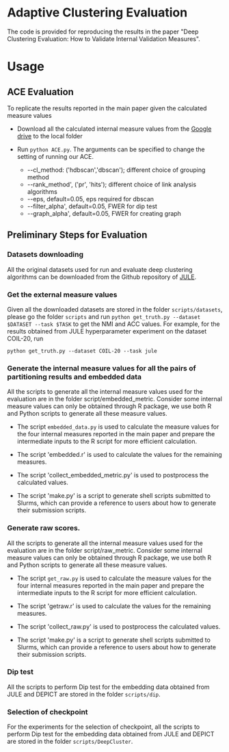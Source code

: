 # Adaptive Clustering Evaluation

The code is provided for reproducing the results in the paper "Deep Clustering Evaluation: How to Validate Internal Validation Measures".

# Usage

## ACE Evaluation

To replicate the results reported in the main paper given the calculated measure values

* Download all the calculated internal measure values from the [Google drive](https://drive.google.com/drive/folders/1FHehcJ8Qz7elY9IF3uu2JpMimH3G6l_D?usp=drive_link) to the local folder

* Run `python ACE.py`. The arguments can be specified to change the setting of running our ACE.
  - --cl_method: ('hdbscan','dbscan'); different choice of grouping method
  - --rank_method', ('pr', 'hits'); different choice of link analysis algorithms
  - --eps, default=0.05, eps required for dbscan
  - --filter_alpha', default=0.05, FWER for dip test
  - --graph_alpha', default=0.05, FWER for creating graph


## Preliminary Steps for Evaluation

### Datasets downloading

All the original datasets used for run and evaluate deep clustering algorithms can be downloaded from the Github repository of [JULE](https://github.com/jwyang/JULE.torch).

### Get the external measure values

Given all the downloaded datasets are stored in the folder `scripts/datasets`, please go the folder `scripts` and run `python get_truth.py --dataset $DATASET --task $TASK` to get the NMI and ACC values. For example, for the results obtained from JULE hyperparameter experiment on the dataset COIL-20, run

`python get_truth.py --dataset COIL-20 --task jule`

### Generate the internal measure values for all the pairs of partitioning results and embedded data

All the scripts to generate all the internal measure values used for the evaluation are in the folder script/embedded_metric. Consider some internal measure values can only be obtained through R package, we use both R and Python scripts to generate all these measure values. 

* The script `embedded_data.py` is used to calculate the measure values for the four internal measures reported in the main paper and prepare the intermediate inputs to the R script for more efficient calculation.

* The script 'embedded.r' is used to calculate the values for the remaining measures.

* The script 'collect_embedded_metric.py' is used to postprocess the calculated values.

* The script 'make.py' is a script to generate shell scripts submitted to Slurms, which can provide a reference to users about how to generate their submission scripts.


### Generate raw scores.
All the scripts to generate all the internal measure values used for the evaluation are in the folder script/raw_metric. Consider some internal measure values can only be obtained through R package, we use both R and Python scripts to generate all these measure values. 

* The script `get_raw.py` is used to calculate the measure values for the four internal measures reported in the main paper and prepare the intermediate inputs to the R script for more efficient calculation.

* The script 'getraw.r' is used to calculate the values for the remaining measures.

* The script 'collect_raw.py' is used to postprocess the calculated values.

* The script 'make.py' is a script to generate shell scripts submitted to Slurms, which can provide a reference to users about how to generate their submission scripts.

### Dip test
All the scripts to perform Dip test for the embedding data obtained from JULE and DEPICT are stored in the folder `scripts/dip`.


### Selection of checkpoint
For the experiments for the selection of checkpoint, all the scripts to perform Dip test for the embedding data obtained from JULE and DEPICT are stored in the folder `scripts/DeepCluster`.




